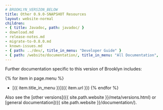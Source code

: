 ```yaml
---
# BROOKLYN_VERSION_BELOW
title: Other 0.9.0-SNAPSHOT Resources
layout: website-normal
children:
- { title: Javadoc, path: javadoc/ }
- download.md
- release-notes.md
- migrate-to-0.8.0.md
- known-issues.md
- { path: ../dev/, title_in_menu: "Developer Guide" }
- { path: /website/documentation/, title_in_menu: "All Documentation", menu_customization: { force_inactive: true } }
---
```


Further documentation specific to this version of Brooklyn includes:

{% for item in page.menu %}
* [{{ item.title_in_menu }}]({{ item.url }})
{% endfor %}

Also see the [other versions]({{ site.path.website }}/meta/versions.html) or [general documentation]({{ site.path.website }}/documentation/).
